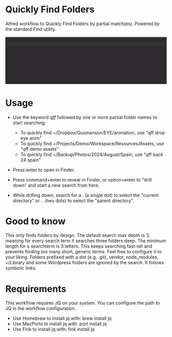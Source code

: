 # Quickly Find Folders

Alfred workflow to Quickly Find Folders by partial match(es). Powered by the standard Find utility.

![Demo image](demo.gif)

# Usage
- Use the keyword *qff* followed by one or more partial folder names to start searching.
  - To quickly find ~/Dropbox/Gusmanson/EYE/animation, use "qff drop eye anim"
  - To quickly find ~/Projects/Demo/Workspace/Resources/Assets, use "qff demo assets"
  - To quickly find ~/Backup/Photos/2024/August/Spain, use "qff back 24 spain"

- Press enter to open in Finder.
- Press command+enter to reveal in Finder, or option+enter to "drill down" and start a new search from here.
- While drilling down, search for a . (a single dot) to select the "current directory" or .. (two dots) to select the "parent directory".

# Good to know

This only finds folders by design. The default search max depth is 3, meaning for every search term it searches three folders deep. The minimum length for a searchterm is 3 letters. This keeps searching fast-ish and prevents finding too many short, generic terms. Feel free to configure it to your liking.
Folders prefixed with a dot (e.g. .git), vendor, node_modules, ~/Library and some Wordpress folders are ignored by the search.
It follows symbolic links.

# Requirements

This workflow requires JQ on your system.
You can configure the path to JQ in the workflow configuration.

- Use Homebrew to install jq with: brew install jq
- Use MacPorts to install jq with: port install jq
- Use Fink to install jq with: fink install jq
